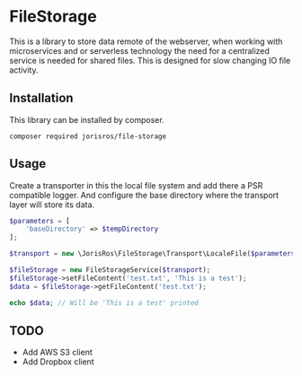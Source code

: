 # FileStorage
This is a library to store data remote of the webserver, when working with microservices and or serverless technology
the need for a centralized service is needed for shared files.
This is designed for slow changing IO file activity. 

## Installation
This library can be installed by composer.
```
composer required jorisros/file-storage
```

## Usage
Create a transporter in this the local file system
and add there a PSR compatible logger. And configure the base directory where the transport layer will store its data.

```php
$parameters = [
    'baseDirectory' => $tempDirectory
];

$transport = new \JorisRos\FileStorage\Transport\LocaleFile($parameters, $logger);

$fileStorage = new FileStorageService($transport);
$fileStorage->setFileContent('test.txt', 'This is a test');
$data = $fileStorage->getFileContent('test.txt');

echo $data; // Will be 'This is a test' printed
```

## TODO
- Add AWS S3 client
- Add Dropbox client